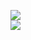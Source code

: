 [![](https://img.shields.io/badge/Made%20With-Github%20Spray-lightgrey.svg?style=for-the-badge&logo=github)](https://github.com/Annihil/github-spray#20039)  
[![](https://i.imgur.com/2DrTn0Z.gif)](https://github.com/Annihil/github-spray)